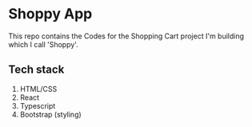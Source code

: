 # Shoppy App

This repo contains the Codes for the Shopping Cart project I'm building which I call 'Shoppy'.

## Tech stack

1. HTML/CSS
2. React
3. Typescript
4. Bootstrap (styling)
